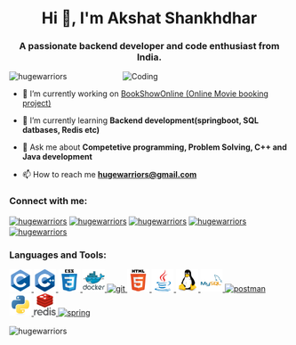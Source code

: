 <h1 align="center">Hi 👋, I'm Akshat Shankhdhar</h1>
<h3 align="center">A passionate backend developer and code enthusiast from India.</h3>
<img align="right" width=300  alt="Coding" src="https://gifdb.com/images/high/animated-programmer-guy-coding-790a0bs8e8thpisg.gif"

<p align="left"> <img src="https://komarev.com/ghpvc/?username=hugewarriors&label=Profile%20views&color=0e75b6&style=flat" alt="hugewarriors" /> </p>

- 🔭 I’m currently working on [BookShowOnline (Online Movie booking project)](https://github.com/hugewarriors/BookShowOnline)

- 🌱 I’m currently learning **Backend development(springboot, SQL datbases, Redis etc)**

- 💬 Ask me about **Competetive programming, Problem Solving, C++ and Java development**

- 📫 How to reach me **hugewarriors@gmail.com**

<h3 align="left">Connect with me:</h3>
<p align="left">
<a href="https://linkedin.com/in/hugewarriors" target="blank"><img align="center" src="https://raw.githubusercontent.com/rahuldkjain/github-profile-readme-generator/master/src/images/icons/Social/linked-in-alt.svg" alt="hugewarriors" height="30" width="40" /></a>
<a href="https://fb.com/hugewarriors" target="blank"><img align="center" src="https://raw.githubusercontent.com/rahuldkjain/github-profile-readme-generator/master/src/images/icons/Social/facebook.svg" alt="hugewarriors" height="30" width="40" /></a>
<a href="https://instagram.com/hugewarriors" target="blank"><img align="center" src="https://raw.githubusercontent.com/rahuldkjain/github-profile-readme-generator/master/src/images/icons/Social/instagram.svg" alt="hugewarriors" height="30" width="40" /></a>
<a href="https://www.codechef.com/users/hugewarriors" target="blank"><img align="center" src="https://cdn.jsdelivr.net/npm/simple-icons@3.1.0/icons/codechef.svg" alt="hugewarriors" height="30" width="40" /></a>
<a href="https://codeforces.com/profile/hugewarriors" target="blank"><img align="center" src="https://raw.githubusercontent.com/rahuldkjain/github-profile-readme-generator/master/src/images/icons/Social/codeforces.svg" alt="hugewarriors" height="30" width="40" /></a>
</p>

<h3 align="left">Languages and Tools:</h3>
<p align="left"> <a href="https://www.cprogramming.com/" target="_blank" rel="noreferrer"> <img src="https://raw.githubusercontent.com/devicons/devicon/master/icons/c/c-original.svg" alt="c" width="40" height="40"/> </a> <a href="https://www.w3schools.com/cpp/" target="_blank" rel="noreferrer"> <img src="https://raw.githubusercontent.com/devicons/devicon/master/icons/cplusplus/cplusplus-original.svg" alt="cplusplus" width="40" height="40"/> </a> <a href="https://www.w3schools.com/css/" target="_blank" rel="noreferrer"> <img src="https://raw.githubusercontent.com/devicons/devicon/master/icons/css3/css3-original-wordmark.svg" alt="css3" width="40" height="40"/> </a> <a href="https://www.docker.com/" target="_blank" rel="noreferrer"> <img src="https://raw.githubusercontent.com/devicons/devicon/master/icons/docker/docker-original-wordmark.svg" alt="docker" width="40" height="40"/> </a> <a href="https://git-scm.com/" target="_blank" rel="noreferrer"> <img src="https://www.vectorlogo.zone/logos/git-scm/git-scm-icon.svg" alt="git" width="40" height="40"/> </a> <a href="https://www.w3.org/html/" target="_blank" rel="noreferrer"> <img src="https://raw.githubusercontent.com/devicons/devicon/master/icons/html5/html5-original-wordmark.svg" alt="html5" width="40" height="40"/> </a> <a href="https://www.java.com" target="_blank" rel="noreferrer"> <img src="https://raw.githubusercontent.com/devicons/devicon/master/icons/java/java-original.svg" alt="java" width="40" height="40"/> </a> <a href="https://www.linux.org/" target="_blank" rel="noreferrer"> <img src="https://raw.githubusercontent.com/devicons/devicon/master/icons/linux/linux-original.svg" alt="linux" width="40" height="40"/> </a> <a href="https://www.mysql.com/" target="_blank" rel="noreferrer"> <img src="https://raw.githubusercontent.com/devicons/devicon/master/icons/mysql/mysql-original-wordmark.svg" alt="mysql" width="40" height="40"/> </a> <a href="https://postman.com" target="_blank" rel="noreferrer"> <img src="https://www.vectorlogo.zone/logos/getpostman/getpostman-icon.svg" alt="postman" width="40" height="40"/> </a> <a href="https://www.python.org" target="_blank" rel="noreferrer"> <img src="https://raw.githubusercontent.com/devicons/devicon/master/icons/python/python-original.svg" alt="python" width="40" height="40"/> </a> <a href="https://redis.io" target="_blank" rel="noreferrer"> <img src="https://raw.githubusercontent.com/devicons/devicon/master/icons/redis/redis-original-wordmark.svg" alt="redis" width="40" height="40"/> </a> <a href="https://spring.io/" target="_blank" rel="noreferrer"> <img src="https://www.vectorlogo.zone/logos/springio/springio-icon.svg" alt="spring" width="40" height="40"/> </a> </p>

<p><img align="center" src="https://github-readme-stats.vercel.app/api/top-langs?username=hugewarriors&show_icons=true&locale=en&layout=compact" alt="hugewarriors" /></p>
